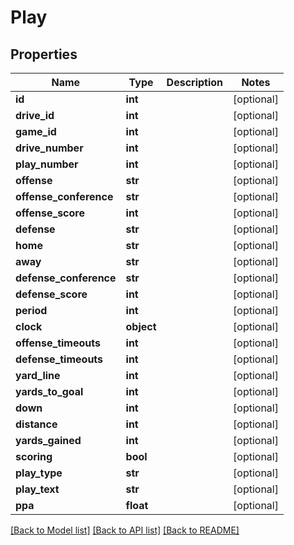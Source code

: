 # Play

## Properties
Name | Type | Description | Notes
------------ | ------------- | ------------- | -------------
**id** | **int** |  | [optional] 
**drive_id** | **int** |  | [optional] 
**game_id** | **int** |  | [optional] 
**drive_number** | **int** |  | [optional] 
**play_number** | **int** |  | [optional] 
**offense** | **str** |  | [optional] 
**offense_conference** | **str** |  | [optional] 
**offense_score** | **int** |  | [optional] 
**defense** | **str** |  | [optional] 
**home** | **str** |  | [optional] 
**away** | **str** |  | [optional] 
**defense_conference** | **str** |  | [optional] 
**defense_score** | **int** |  | [optional] 
**period** | **int** |  | [optional] 
**clock** | **object** |  | [optional] 
**offense_timeouts** | **int** |  | [optional] 
**defense_timeouts** | **int** |  | [optional] 
**yard_line** | **int** |  | [optional] 
**yards_to_goal** | **int** |  | [optional] 
**down** | **int** |  | [optional] 
**distance** | **int** |  | [optional] 
**yards_gained** | **int** |  | [optional] 
**scoring** | **bool** |  | [optional] 
**play_type** | **str** |  | [optional] 
**play_text** | **str** |  | [optional] 
**ppa** | **float** |  | [optional] 

[[Back to Model list]](../README.md#documentation-for-models) [[Back to API list]](../README.md#documentation-for-api-endpoints) [[Back to README]](../README.md)


